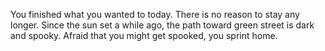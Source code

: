 You finished what you wanted to today. There is no reason to stay any longer. Since the sun set a while ago, the path toward green street is dark and spooky. Afraid that you might get spooked, you sprint home.
